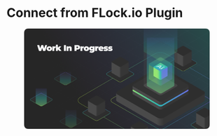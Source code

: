 # Connect from FLock.io Plugin

<figure><img src="../../.gitbook/assets/WIP.png" alt=""><figcaption></figcaption></figure>
